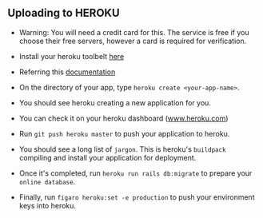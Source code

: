 ## Uploading to HEROKU

- Warning: You will need a credit card for this. The service is free if you choose their free servers, however a card is required for verification.

- Install your heroku toolbelt [here](https://toolbelt.heroku.com/)

- Referring this [documentation](https://devcenter.heroku.com/articles/creating-apps)

- On the directory of your app, type `heroku create <your-app-name>`.

- You should see heroku creating a new application for you.

- You can check it on your heroku dashboard (www.heroku.com)

- Run `git push heroku master` to push your application to heroku.

- You should see a long list of `jargon`. This is heroku's `buildpack` compiling and install your application for deployment.

- Once it's completed, run `heroku run rails db:migrate` to prepare your `online database`.

- Finally, run `figaro heroku:set -e production` to push your environment keys into heroku.
